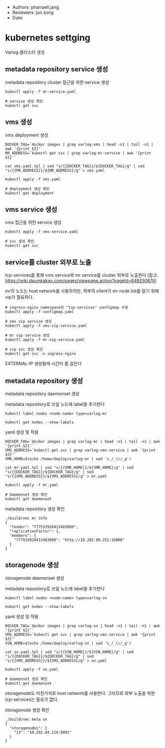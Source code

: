 - Authors: pharraell.jang
- Reviewers: jun.song
- Date: 

# kubernetes settging
Varlog 클러스터 생성

## metadata repository service 생성
metadata repository cluster 접근을 위한 service 생성

```
kubectl apply -f mr-service.yaml

# service 생성 확인
kubectl get svc
```

## vms 생성
vms deployment 생성

```
DOCKER_TAG=`docker images | grep varlog-vms | head -n1 | tail -n1 | awk '{print $2}'`
MR_ADDRESS=`kubectl get svc | grep varlog-mr-service | awk '{print $3}'`

cat vms.yaml.tpl | sed "s/{{DOCKER_TAG}}/${DOCKER_TAG}/g" | sed "s/{{MR_ADDRESS}}/${MR_ADDRESS}/g" > vms.yaml

kubectl apply -f vms.yaml

# deployment 생성 확인
kubectl get deployment
```

## vms service 생성
vms 접근을 위한 service 생성

```
kubectl apply -f vms-service.yaml

# svc 생성 확인
kubectl get svc
```

## service를 cluster 외부로 노출
tcp-services를 통해 vms service와 mr service를 cluster 외부로 노출한다
(참고: https://wiki.daumkakao.com/pages/viewpage.action?pageId=649250876)

mr의 노드는 host network를 사용하지만, 외부의 client가 mr node list를 알기 위해 
vip가 필요하다.

```
# ingress-nginx namespace의 "tcp-services" configmap 수정
kubectl apply -f configmap.yaml

# vms vip service 생성
kubectl apply -f vms-vip-service.yaml

# mr vip service 생성
kubectl apply -f mr-vip-service.yaml

# vip svc 생성 확인
kubectl get svc -n ingress-nginx
```
EXTERNAL-IP 생성될때 시간이 좀 걸린다

## metadata repository 생성
metadata repository daemonset 생성

metadata repository로 쓰일 노드에 label을 추가한다
```
kubectl label nodes <node-name> type=varlog-mr

kubectl get nodes --show-labels
```

yaml 생성 및 적용
```
DOCKER_TAG=`docker images | grep varlog-mr | head -n1 | tail -n1 | awk '{print $2}'`
VMS_ADDRESS=`kubectl get svc | grep varlog-vms-service | awk '{print $3}'`
VMR_HOME=$(echo /home/deploy/varlog-mr | sed 's_/_\\/_g')

cat mr.yaml.tpl | sed "s/{{VMR_HOME}}/${VMR_HOME}/g" | sed "s/{{DOCKER_TAG}}/${DOCKER_TAG}/g" | sed "s/{{VMS_ADDRESS}}/${VMS_ADDRESS}/g" > mr.yaml

kubectl apply -f mr.yaml

# daemonset 생성 확인
kubectl get daemonset
```

metadata repository 생성 확인
```
./build/vmc mr info
{
  "leader": "777533920413483008",
  "replicationFactor": 1,
  "members": {
    "777533920413483008": "http://10.202.90.251:10000"
  }
}
```

## storagenode 생성
storagenode daemonset 생성

metadata repository로 쓰일 노드에 label을 추가한다
```
kubectl label nodes <node-name> type=varlog-sn

kubectl get nodes --show-labels
```

yaml 생성 및 적용
```
DOCKER_TAG=`docker images | grep varlog-sn | head -n1 | tail -n1 | awk '{print $2}'`
VMS_ADDRESS=`kubectl get svc | grep varlog-vms-service | awk '{print $3}'`
VSN_HOME=$(echo /home/deploy/varlog-sn | sed 's_/_\\/_g')

cat sn.yaml.tpl | sed "s/{{VSN_HOME}}/${VSN_HOME}/g" | sed "s/{{DOCKER_TAG}}/${DOCKER_TAG}/g" | sed "s/{{VMS_ADDRESS}}/${VMS_ADDRESS}/g" > sn.yaml

kubectl apply -f sn.yaml

# daemonset 생성 확인
kubectl get daemonset
```
storagenode도 마찬가지로 host network를 사용한다.
그러므로 외부 노출을 위한 tcp-services는 필요가 없다.

storagenode 생성 확인
```
./build/vmc meta sn
{
  "storagenodes": {
    "13": "10.202.84.216:9091"
  }
}
```
